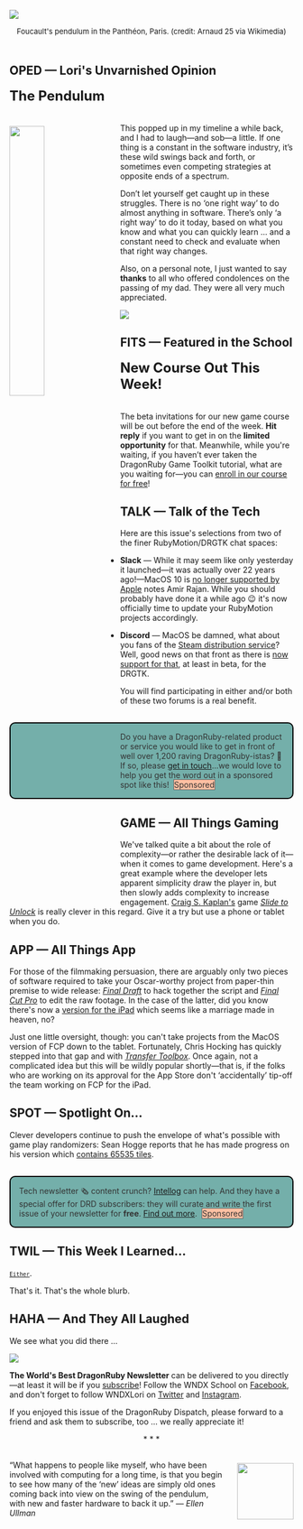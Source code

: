 <div style="display:none;font-size:0;line-height:0;max-height:0;mso-hide:all">DRD132: Not the Edgar Allan Poe kind of pendulum (thankfully).</div>

<a href="https://en.wikipedia.org/wiki/Foucault_pendulum" target="_blank"><div style="padding-bottom: 0px width: 100%; padding-top: 35px;">![](https://dragonrubydispatch.com/assets/images/pendule-de-foucault-800x603.png)</div></a>

<div style="font-size: small; text-align: center; padding-bottom: 20px;">Foucault's pendulum in the Panthéon, Paris. (credit: Arnaud 25 via Wikimedia)</div>

## OPED &#8212; Lori's Unvarnished Opinion

<div style="font-size: x-large; text-align: left; padding-bottom: 20px;"><b>The Pendulum</b></div>

<a href="https://social.treehouse.systems/@hugo/110167174043975424?utm_source=dragonrubydispatch.com" target="_blank"><img src="https://dragonrubydispatch.com/assets/images/slabbert-pendulum-400x390.png" style="float: left; padding-top: 5px; padding-right: 20px; padding-bottom: 5px; padding-left: 0px; width: 35%;"></a>

This popped up in my timeline a while back, and I had to laugh&mdash;and sob&mdash;a little. If one thing is a constant in the software industry, it’s these wild swings back and forth, or sometimes even competing strategies at opposite ends of a spectrum.

Don’t let yourself get caught up in these struggles. There is no &lsquo;one right way&rsquo; to do almost anything in software. There’s only &lsquo;a right way&rsquo; to do it today, based on what you know and what you can quickly learn ... and a constant need to check and evaluate when that right way changes.

Also, on a personal note, I just wanted to say <b>thanks</b> to all who offered condolences on the passing of my dad. They were all very much appreciated.

![](https://dragonrubydispatch.com/assets/images/lori-signature-transparent-800x146.png)

## FITS &#8212; Featured in the School

<div style="font-size: x-large; text-align: left; padding-bottom: 20px;"><b>New Course Out This Week!</b></div>

The beta invitations for our new game course will be out before the end of the week. <b>Hit reply</b> if you want to get in on the <b>limited opportunity</b> for that. Meanwhile, while you're waiting, if you haven’t ever taken the DragonRuby Game Toolkit tutorial, what are you waiting for&mdash;you can [enroll in our course for free](https://wndx.school/p/dragon-ruby-game-toolkit-tutorial?utm_source=dragonrubydispatch.com)!

## TALK &#8212; Talk of the Tech

Here are this issue's selections from two of the finer RubyMotion/DRGTK chat spaces:

* </a><b>Slack</b>&nbsp;&mdash;&nbsp;While it may seem like only yesterday it launched&mdash;it was actually over 22 years ago!&mdash;MacOS 10 is [no longer supported by Apple](https://motioneers.slack.com/archives/C055RS2D8/p1684790965596729?utm_source=dragonrubydispatch.com) notes Amir Rajan. While you should probably have done it a while ago 😉 it's now officially time to update your RubyMotion projects accordingly.

* <b>Discord</b>&nbsp;&mdash;&nbsp;MacOS be damned, what about you fans of the [Steam distribution service](https://store.steampowered.com/channels/608064116111966245/815289039338340414/1110808311995060244?utm_source=dragonrubydispatch.com)? Well, good news on that front as there is [now support for that](https://discord.com/channels/608064116111966245/815289039338340414/1110808311995060244?utm_source=dragonrubydispatch.com), at least in beta, for the DRGTK. 

You will find participating in either and/or both of these two forums is a real benefit.

<div style="background: #74AFAA; padding: 15px; border-style: solid; border-width: 2px; border-color: black; margin-bottom: 15px; border-radius: 10px; margin-top: 30px;" ><span style="color: #333333;">Do you have a DragonRuby-related product or service you would like to get in front of well over 1,200 raving DragonRuby-istas? 🐉 If so, please <a href="mailto:lori@wndx.com?Subject=DRD132 Enquiry">get in touch</a>...we would love to help you get the word out in a sponsored spot like this!&nbsp;&nbsp;<span style="background-color: #FEBFA2; border-style: solid; border-width: 1px; border-color: #666666">Sponsored</span></span></div>

## GAME &#8212; All Things Gaming

We've talked quite a bit about the role of complexity&mdash;or rather the desirable lack of it&mdash;when it comes to game development. Here's a  great example where the developer lets apparent simplicity draw the player in, but then slowly adds complexity to increase engagement. [Craig S. Kaplan's](https://mathstodon.xyz/@csk/110432437385448617?utm_source=dragonrubydispatch.com) game <em>[Slide to Unlock](https://cs.uwaterloo.ca/~csk/slide/?utm_source=dragonrubydispatch.com)</em> is really clever in this regard. Give it a try but use a phone or tablet when you do.

## APP &#8212; All Things App

For those of the filmmaking persuasion, there are arguably only two pieces of software required to take your Oscar-worthy project from paper-thin premise to wide release: <em>[Final Draft](https://www.finaldraft.com?utm_source=dragonrubydispatch.com)</em> to hack together the script and <em>[Final Cut Pro](https://www.apple.com/ca/final-cut-pro/?utm_source=dragonrubydispatch.com)</em> to edit the raw footage. In the case of the latter, did you know there's now a [version for the iPad](https://www.apple.com/ca/final-cut-pro-for-ipad/?utm_source=dragonrubydispatch.com) which seems like a marriage made in heaven, no?

Just one little oversight, though: you can't take projects from the MacOS version of FCP down to the tablet. Fortunately, Chris Hocking has quickly stepped into that gap and with <em>[Transfer Toolbox](https://postchat.io/@latenite/110433972902357815?utm_source=dragonrubydispatch.com)</em>. Once again, not a complicated idea but this will be wildly popular shortly&mdash;that is, if the folks who are working on its approval for the App Store don't &lsquo;accidentally&rsquo; tip-off the team working on FCP for the iPad.

## SPOT &#8212; Spotlight On...

Clever developers continue to push the envelope of what's possible with game play randomizers: Sean Hogge reports that he has made progress on his version which [contains 65535 tiles](https://discord.com/channels/608064116111966245/674410581326823446/1112466636599996566?utm_source=dragonrubydispatch.com).

<div style="background: #74AFAA; padding: 15px; border-style: solid; border-width: 2px; border-color: black; margin-bottom: 15px; border-radius: 10px; margin-top: 30px;" ><span style="color: #333333;">Tech newsletter 🗞️ content crunch? <a href="https://intellog.com/content-crunch.html?utm_source=dragonrubydispatch.com&utm_campaign=DRD132-1">Intellog</a> can help. And they have a special offer for DRD subscribers: they will curate and write the first issue of your newsletter for <b>free</b>. <a href="https://intellog.com/content-crunch.html?utm_source=dragonrubydispatch.com&utm_campaign=DRD132-2">Find out more</a>.&nbsp;&nbsp;<span style="background-color: #FEBFA2; border-style: solid; border-width: 1px; border-color: #666666">Sponsored</span></span></div>


## TWIL &#8212; This Week I Learned...

<small><code>[Either](https://ruby.social/@joeldrapper/110326745406134729?utm_source=dragonrubydispatch.com)</code></small>.

That's it. That's the whole blurb.


## HAHA &#8212; And They All Laughed

We see what you did there ...

![](https://dragonrubydispatch.com/assets/images/specifying-file-paths-800x639.png)

**The World's Best DragonRuby Newsletter** can be delivered to you directly&mdash;at least it will be if you [subscribe](https://motivated-experimenter-209.ck.page/bd51551808?utm_source=dragonrubydispatch.com)! Follow the WNDX School on [Facebook](https://www.facebook.com/wndxschool?utm_source=dragonrubydispatch.com), and don't forget to follow WNDXLori on [Twitter](https://twitter.com/wndxlori?utm_source=dragonrubydispatch.com) and [Instagram](https://instagram.com/wndxlori?utm_source=dragonrubydispatch.com).

If you enjoyed this issue of the DragonRuby Dispatch, please forward to a friend and ask them to subscribe, too ... we really appreciate it!

<div style="text-align: center; padding-bottom: 15px;">* * *</div>

<a href="https://www.goodreads.com/author/show/80270.Ellen_Ullman" target="_blank"><img src="https://dragonrubydispatch.com/assets/images/ellen-ullman-100x100.png" style="float: right; padding-top: 5px; padding-left: 20px; padding-bottom: 0px; width: 100px;"></a>&ldquo;What happens to people like myself, who have been involved with computing for a long time, is that you begin to see how many of the &lsquo;new&rsquo; ideas are simply old ones coming back into view on the swing of the pendulum, with new and faster hardware to back it up.&rdquo;&nbsp;&mdash;&nbsp;<em>Ellen Ullman</em>

